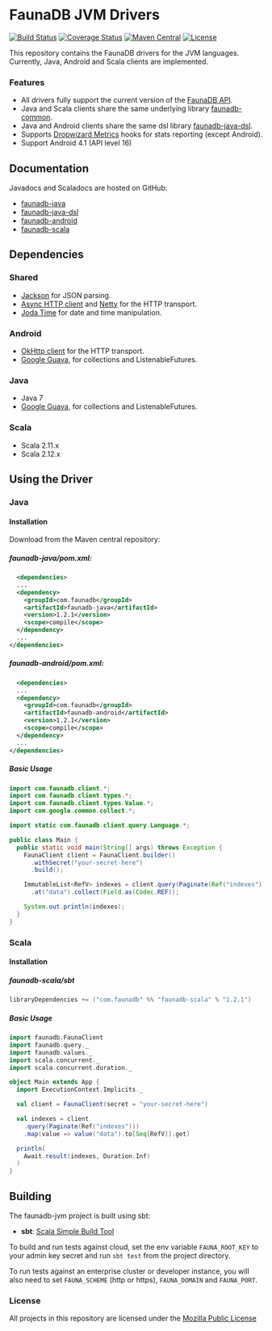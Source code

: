 # FaunaDB JVM Drivers

[![Build Status](https://img.shields.io/travis/fauna/faunadb-jvm/master.svg?maxAge=21600)](https://travis-ci.org/fauna/faunadb-jvm)
[![Coverage Status](https://img.shields.io/codecov/c/github/fauna/faunadb-jvm/master.svg?maxAge=21600)](https://codecov.io/gh/fauna/faunadb-jvm/branch/master)
[![Maven Central](https://img.shields.io/maven-central/v/com.faunadb/faunadb-common.svg?maxAge=21600)](https://search.maven.org/#search%7Cga%7C1%7Cg%3A%22com.faunadb%22)
[![License](https://img.shields.io/badge/license-MPL_2.0-blue.svg?maxAge=2592000)](https://raw.githubusercontent.com/fauna/faunadb-jvm/master/LICENSE)

This repository contains the FaunaDB drivers for the JVM languages. Currently, Java, Android and Scala clients are implemented.

### Features

* All drivers fully support the current version of the [FaunaDB API](https://faunadb.com/documentation).
* Java and Scala clients share the same underlying library [faunadb-common](./faunadb-common).
* Java and Android clients share the same dsl library [faunadb-java-dsl](./faunadb-java-dsl).
* Supports [Dropwizard Metrics](https://dropwizard.github.io/metrics/3.1.0/) hooks for stats reporting (except Android).
* Support Android 4.1 (API level 16)

## Documentation

Javadocs and Scaladocs are hosted on GitHub:

* [faunadb-java](http://fauna.github.io/faunadb-jvm/1.2.1/faunadb-java/api/)
* [faunadb-java-dsl](http://fauna.github.io/faunadb-jvm/1.2.1/faunadb-java-dsl/api/)
* [faunadb-android](http://fauna.github.io/faunadb-jvm/1.2.1/faunadb-android/api/)
* [faunadb-scala](http://fauna.github.io/faunadb-jvm/1.2.1/faunadb-scala/api/)

## Dependencies

### Shared

* [Jackson](https://github.com/FasterXML/jackson) for JSON parsing.
* [Async HTTP client](https://github.com/AsyncHttpClient/async-http-client) and [Netty](http://netty.io/) for the HTTP transport.
* [Joda Time](http://www.joda.org/joda-time/) for date and time manipulation.

### Android

* [OkHttp client](http://square.github.io/okhttp/) for the HTTP transport.
* [Google Guava](https://github.com/google/guava), for collections and ListenableFutures.

### Java

* Java 7
* [Google Guava](https://github.com/google/guava), for collections and ListenableFutures.

### Scala

* Scala 2.11.x
* Scala 2.12.x

## Using the Driver

### Java

#### Installation

Download from the Maven central repository:

##### faunadb-java/pom.xml:

```xml
  <dependencies>
  ...
  <dependency>
    <groupId>com.faunadb</groupId>
    <artifactId>faunadb-java</artifactId>
    <version>1.2.1</version>
    <scope>compile</scope>
  </dependency>
  ...
</dependencies>
```

##### faunadb-android/pom.xml:

```xml
  <dependencies>
  ...
  <dependency>
    <groupId>com.faunadb</groupId>
    <artifactId>faunadb-android</artifactId>
    <version>1.2.1</version>
    <scope>compile</scope>
  </dependency>
  ...
</dependencies>
```

##### Basic Usage

```java
import com.faunadb.client.*;
import com.faunadb.client.types.*;
import com.faunadb.client.types.Value.*;
import com.google.common.collect.*;

import static com.faunadb.client.query.Language.*;

public class Main {
  public static void main(String[] args) throws Exception {
    FaunaClient client = FaunaClient.builder()
      .withSecret("your-secret-here")
      .build();

    ImmutableList<RefV> indexes = client.query(Paginate(Ref("indexes"))).get()
      .at("data").collect(Field.as(Codec.REF));

    System.out.println(indexes);
  }
}

```

### Scala

#### Installation

##### faunadb-scala/sbt

```scala
libraryDependencies += ("com.faunadb" %% "faunadb-scala" % "1.2.1")
```

##### Basic Usage

```scala
import faunadb.FaunaClient
import faunadb.query._
import faunadb.values._
import scala.concurrent._
import scala.concurrent.duration._

object Main extends App {
  import ExecutionContext.Implicits._

  val client = FaunaClient(secret = "your-secret-here")

  val indexes = client
    .query(Paginate(Ref("indexes")))
    .map(value => value("data").to[Seq[RefV]].get)

  println(
    Await.result(indexes, Duration.Inf)
  )
}
```

## Building

The faunadb-jvm project is built using sbt:

* **sbt**: [Scala Simple Build Tool](http://www.scala-sbt.org/)

To build and run tests against cloud, set the env variable
`FAUNA_ROOT_KEY` to your admin key secret and run `sbt test` from the
project directory.

To run tests against an enterprise cluster or developer instance, you
will also need to set `FAUNA_SCHEME` (http or https), `FAUNA_DOMAIN`
and `FAUNA_PORT`.

### License

All projects in this repository are licensed under the [Mozilla Public License](./LICENSE)
